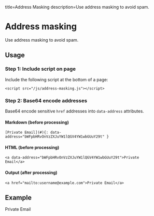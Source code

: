 title=Address Masking
description=Use address masking to avoid spam.

# Address masking

Use address masking to avoid spam.

## Usage

### Step 1: Include script on page

Include the following script at the bottom of a page:

```
<script src="/js/address-masking.js"></script>
```

### Step 2: Base64 encode addresses

Base64 encode sensitive `href` addresses into `data-address` attributes.

#### Markdown (before processing)

```
[Private Email](#){: data-address="bWFpbHRvOnVzZXJuYW1lQGV4YW1wbGUuY29t" }
```

#### HTML (before processing)

```
<a data-address="bWFpbHRvOnVzZXJuYW1lQGV4YW1wbGUuY29t">Private Email</a>
```

#### Output (after processing)

```
<a href="mailto:username@example.com">Private Email</a>
```

## Example

<script src="/js/address-masking.js"></script>

<a data-address="bWFpbHRvOnVzZXJuYW1lQGV4YW1wbGUuY29t">Private Email</a>
